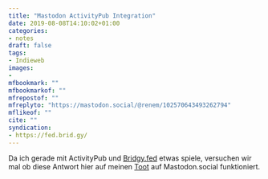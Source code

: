 ```yaml
---
title: "Mastodon ActivityPub Integration"
date: 2019-08-08T14:10:02+01:00
categories:
- notes
draft: false
tags:
- Indieweb
images:
-
mfbookmark: ""
mfbookmarkof: ""
mfrepostof: ""
mfreplyto: "https://mastodon.social/@renem/102570643493262794"
mflikeof: ""
cite: ""
syndication:
- https://fed.brid.gy/
---
```


Da ich gerade mit ActivityPub und [Bridgy.fed](https://fed.brid.gy/) etwas spiele, versuchen wir mal ob diese Antwort hier auf meinen [Toot](https://mastodon.social/@renem/102570643493262794) auf Mastodon.social funktioniert.